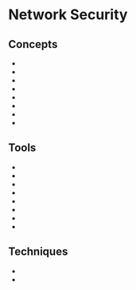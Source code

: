 # Network Security



## Concepts

* [](network-protocols-the-foundation-of-digital-communication-tcp-udp)
* [](the-osi-model-a-framework-for-data-transmission)
* [](common-network-devices-you-need-to-know)
* [](network-protocols-the-foundation-of-digital-communication-arp-dns-dhcp-http-and-ftp)
* [](get-the-most-out-of-your-systems-with-virtualization)
* [](perimeter-security-defend-your-network-against-malicious-attacks)
* [](secure-peer-to-peer-networks)
* [](how-to-stop-smtp-open-relays)

## Tools

* [](ipsec-is-an-efficient-security-enhancement-to-tcp-ip)
* [](comparing-secure-sockets-layer-ssl-and-secure-http-https-protocols)
* [](transport-layer-security-tls-encrypt-your-information-for-safe-communication)
* [](keep-your-internal-network-secure-from-attack-with-a-dmz-network)
* [](the-advantages-and-disadvantages-of-proxy-servers)
* [](siem-security-made-easy)
* [](introduction-to-honeypots-honeynets-and-padded-cells)
* [](keep-your-online-applications-safe-with-a-web-application-firewall-waf)



## Techniques

* [](keep-your-computer-updated-for-improved-performance-and-security)
* [](securing-wireless-network-based-idps-nidps)